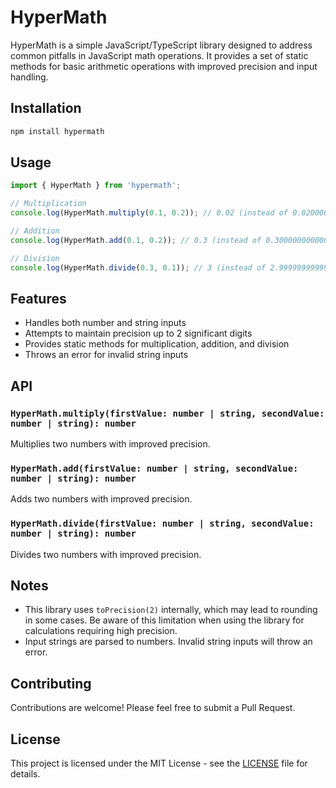 # HyperMath

HyperMath is a simple JavaScript/TypeScript library designed to address common pitfalls in JavaScript math operations. It provides a set of static methods for basic arithmetic operations with improved precision and input handling.

## Installation

```bash
npm install hypermath
```

## Usage

```typescript
import { HyperMath } from 'hypermath';

// Multiplication
console.log(HyperMath.multiply(0.1, 0.2)); // 0.02 (instead of 0.020000000000000004)

// Addition
console.log(HyperMath.add(0.1, 0.2)); // 0.3 (instead of 0.30000000000000004)

// Division
console.log(HyperMath.divide(0.3, 0.1)); // 3 (instead of 2.9999999999999996)
```

## Features

- Handles both number and string inputs
- Attempts to maintain precision up to 2 significant digits
- Provides static methods for multiplication, addition, and division
- Throws an error for invalid string inputs

## API

### `HyperMath.multiply(firstValue: number | string, secondValue: number | string): number`

Multiplies two numbers with improved precision.

### `HyperMath.add(firstValue: number | string, secondValue: number | string): number`

Adds two numbers with improved precision.

### `HyperMath.divide(firstValue: number | string, secondValue: number | string): number`

Divides two numbers with improved precision.

## Notes

- This library uses `toPrecision(2)` internally, which may lead to rounding in some cases. Be aware of this limitation when using the library for calculations requiring high precision.
- Input strings are parsed to numbers. Invalid string inputs will throw an error.

## Contributing

Contributions are welcome! Please feel free to submit a Pull Request.

## License

This project is licensed under the MIT License - see the [LICENSE](LICENSE) file for details.
